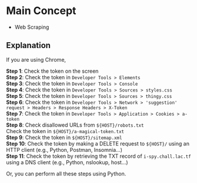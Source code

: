# Main Concept

- Web Scraping

## Explanation

If you are using Chrome,

**Step 1**: Check the token on the screen  
**Step 2**: Check the token in `Developer Tools > Elements`  
**Step 3**: Check the token in `Developer Tools > Console`  
**Step 4**: Check the token in `Developer Tools > Sources > styles.css`  
**Step 5**: Check the token in `Developer Tools > Sources > thingy.css`  
**Step 6**: Check the token in `Developer Tools > Network > 'suggestion' request > Headers > Response Headers > X-Token`  
**Step 7**: Check the token in `Developer Tools > Application > Cookies > a-token`  
**Step 8**: Check disallowed URLs from `${HOST}/robots.txt`  
Check the token in `${HOST}/a-magical-token.txt`  
**Step 9**: Check the token in `${HOST}/sitemap.xml`  
**Step 10**: Check the token by making a DELETE request to `${HOST}/` using an HTTP client (e.g., Python, Postman, Insomnia...)  
**Step 11**: Check the token by retrieving the TXT record of `i-spy.chall.lac.tf` using a DNS client (e.g., Python, nslookup, host...)

Or, you can perform all these steps using Python.
